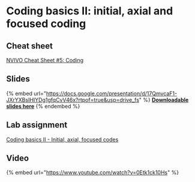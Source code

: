 # Coding basics II: initial, axial and focused coding

## Cheat sheet

[NVIVO Cheat Sheet #5: Coding](https://docs.google.com/document/d/17Vq2u__x4YolDFx-SyGzZ2ieOfMevYQm?rtpof=true\&usp=drive_fs)

## Slides

{% embed url="https://docs.google.com/presentation/d/17QmvcaF1-JXrYXBsIHIYDg1gfqCvV46x?rtpof=true&usp=drive_fs" %}
[**Downloadable slides here**](https://docs.google.com/presentation/d/17QmvcaF1-JXrYXBsIHIYDg1gfqCvV46x?rtpof=true\&usp=drive_fs)
{% endembed %}

## Lab assignment

[Coding basics II - Initial, axial, focused codes](https://docs.google.com/document/d/17X_YFr-ukxuVE7TfkedYlmSlVb1Pvq9V?rtpof=true\&usp=drive_fs)

## Video

{% embed url="https://www.youtube.com/watch?v=0Etk1ck10Hs" %}

